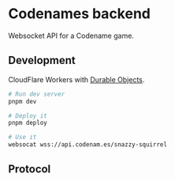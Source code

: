 # Codenames backend

Websocket API for a Codename game.

## Development

CloudFlare Workers with [Durable Objects](https://developers.cloudflare.com/durable-objects/).

```sh
# Run dev server
pnpm dev

# Deploy it
pnpm deploy

# Use it
websocat wss://api.codenam.es/snazzy-squirrel
```

## Protocol
